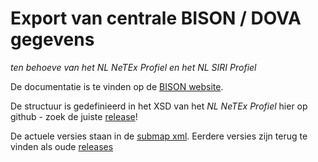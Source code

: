 # Export van centrale BISON / DOVA gegevens

*ten behoeve van het NL NeTEx Profiel en het NL SIRI Profiel*

De documentatie is te vinden op de [BISON website](http://bison.dova.nu/standaarden/export).

De structuur is gedefinieerd in het XSD van het *NL NeTEx Profiel* hier op github - zoek de juiste [release](http://github.com/BISONNL/NeTEx-NL/releases)!

De actuele versies staan in de [submap xml](http://github.com/BISONNL/export/tree/master/xml).
Eerdere versies zijn terug te vinden als oude [releases](http://github.com/BISONNL/export/releases)